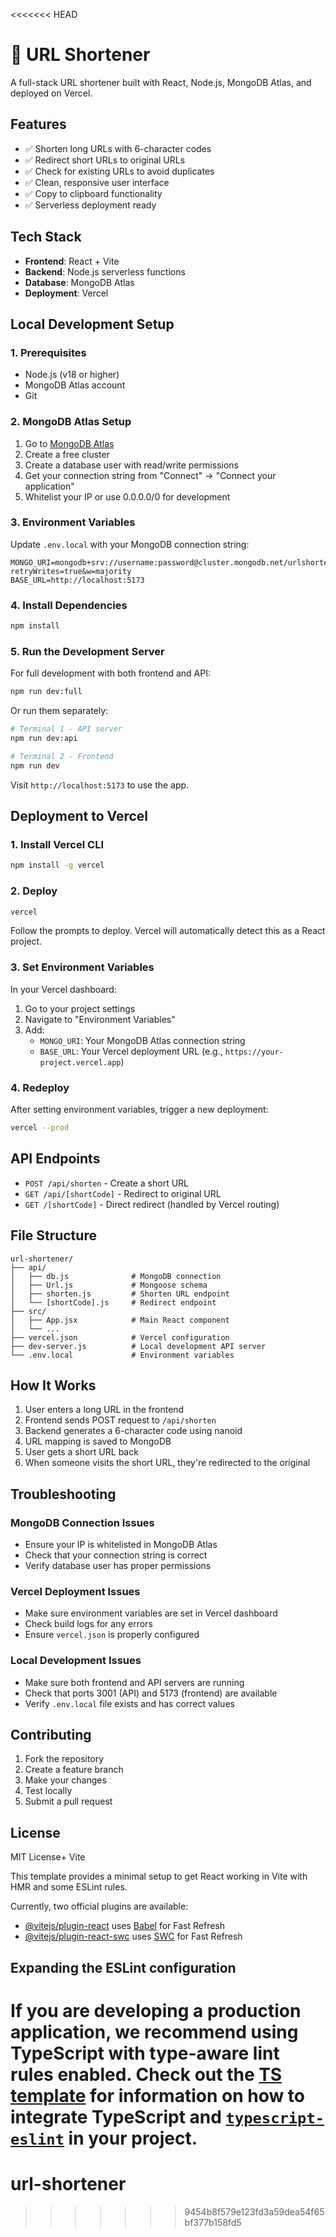 <<<<<<< HEAD
# 🔗 URL Shortener

A full-stack URL shortener built with React, Node.js, MongoDB Atlas, and deployed on Vercel.

## Features

- ✅ Shorten long URLs with 6-character codes
- ✅ Redirect short URLs to original URLs
- ✅ Check for existing URLs to avoid duplicates
- ✅ Clean, responsive user interface
- ✅ Copy to clipboard functionality
- ✅ Serverless deployment ready

## Tech Stack

- **Frontend**: React + Vite
- **Backend**: Node.js serverless functions
- **Database**: MongoDB Atlas
- **Deployment**: Vercel

## Local Development Setup

### 1. Prerequisites

- Node.js (v18 or higher)
- MongoDB Atlas account
- Git

### 2. MongoDB Atlas Setup

1. Go to [MongoDB Atlas](https://www.mongodb.com/atlas/database)
2. Create a free cluster
3. Create a database user with read/write permissions
4. Get your connection string from "Connect" → "Connect your application"
5. Whitelist your IP or use 0.0.0.0/0 for development

### 3. Environment Variables

Update `.env.local` with your MongoDB connection string:

```env
MONGO_URI=mongodb+srv://username:password@cluster.mongodb.net/urlshortener?retryWrites=true&w=majority
BASE_URL=http://localhost:5173
```

### 4. Install Dependencies

```bash
npm install
```

### 5. Run the Development Server

For full development with both frontend and API:
```bash
npm run dev:full
```

Or run them separately:
```bash
# Terminal 1 - API server
npm run dev:api

# Terminal 2 - Frontend
npm run dev
```

Visit `http://localhost:5173` to use the app.

## Deployment to Vercel

### 1. Install Vercel CLI

```bash
npm install -g vercel
```

### 2. Deploy

```bash
vercel
```

Follow the prompts to deploy. Vercel will automatically detect this as a React project.

### 3. Set Environment Variables

In your Vercel dashboard:

1. Go to your project settings
2. Navigate to "Environment Variables"
3. Add:
   - `MONGO_URI`: Your MongoDB Atlas connection string
   - `BASE_URL`: Your Vercel deployment URL (e.g., `https://your-project.vercel.app`)

### 4. Redeploy

After setting environment variables, trigger a new deployment:

```bash
vercel --prod
```

## API Endpoints

- `POST /api/shorten` - Create a short URL
- `GET /api/[shortCode]` - Redirect to original URL
- `GET /[shortCode]` - Direct redirect (handled by Vercel routing)

## File Structure

```
url-shortener/
├── api/
│   ├── db.js              # MongoDB connection
│   ├── Url.js             # Mongoose schema
│   ├── shorten.js         # Shorten URL endpoint
│   └── [shortCode].js     # Redirect endpoint
├── src/
│   ├── App.jsx            # Main React component
│   └── ...
├── vercel.json            # Vercel configuration
├── dev-server.js          # Local development API server
└── .env.local             # Environment variables
```

## How It Works

1. User enters a long URL in the frontend
2. Frontend sends POST request to `/api/shorten`
3. Backend generates a 6-character code using nanoid
4. URL mapping is saved to MongoDB
5. User gets a short URL back
6. When someone visits the short URL, they're redirected to the original

## Troubleshooting

### MongoDB Connection Issues
- Ensure your IP is whitelisted in MongoDB Atlas
- Check that your connection string is correct
- Verify database user has proper permissions

### Vercel Deployment Issues
- Make sure environment variables are set in Vercel dashboard
- Check build logs for any errors
- Ensure `vercel.json` is properly configured

### Local Development Issues
- Make sure both frontend and API servers are running
- Check that ports 3001 (API) and 5173 (frontend) are available
- Verify `.env.local` file exists and has correct values

## Contributing

1. Fork the repository
2. Create a feature branch
3. Make your changes
4. Test locally
5. Submit a pull request

## License

MIT License+ Vite

This template provides a minimal setup to get React working in Vite with HMR and some ESLint rules.

Currently, two official plugins are available:

- [@vitejs/plugin-react](https://github.com/vitejs/vite-plugin-react/blob/main/packages/plugin-react) uses [Babel](https://babeljs.io/) for Fast Refresh
- [@vitejs/plugin-react-swc](https://github.com/vitejs/vite-plugin-react/blob/main/packages/plugin-react-swc) uses [SWC](https://swc.rs/) for Fast Refresh

## Expanding the ESLint configuration

If you are developing a production application, we recommend using TypeScript with type-aware lint rules enabled. Check out the [TS template](https://github.com/vitejs/vite/tree/main/packages/create-vite/template-react-ts) for information on how to integrate TypeScript and [`typescript-eslint`](https://typescript-eslint.io) in your project.
=======
# url-shortener
>>>>>>> 9454b8f579e123fd3a59dea54f65bf377b158fd5

